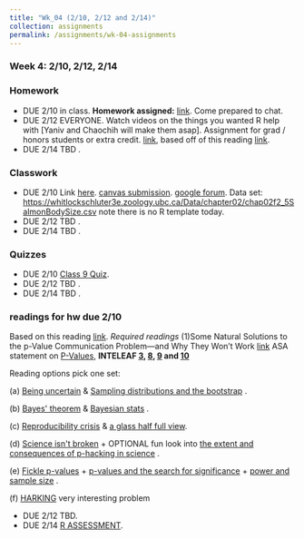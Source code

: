 ```yaml
---
title: "Wk_04 (2/10, 2/12 and 2/14)"
collection: assignments
permalink: /assignments/wk-04-assignments
---
```


### Week 4: 2/10, 2/12, 2/14

### Homework

- DUE 2/10 in class. **Homework assigned:** [link](https://drive.google.com/open?id=17zRHxyoBMqiHtcMCglOBXlbqfBil3ddM). Come prepared to chat.
- DUE 2/12 EVERYONE. Watch videos on the things you wanted R help with [Yaniv and Chaochih will make them asap]. Assignment for grad / honors students or extra credit. [link](https://drive.google.com/open?id=1_ggOw5zv146LzfjmfJKeFJ9IAad20WeM), based off of this reading [link](https://drive.google.com/file/d/1ar1BEIQORvgNnnb_qOzLEqeCGruRjNHJ/view).   
- DUE 2/14 TBD .



### Classwork
- DUE 2/10 Link [here](https://drive.google.com/open?id=1H7KuZH1dNF1oy2pID5mRGXcwSSYmR3yF). [canvas submission](https://canvas.umn.edu/courses/151855/assignments/1008524). [google forum](/https://docs.google.com/forms/d/1fg70FPb8mF99Pam-JCghM2_IgjiGN-QAyaFgB3JiVyA/). Data set: https://whitlockschluter3e.zoology.ubc.ca/Data/chapter02/chap02f2_5SalmonBodySize.csv note there is no R template today.   
- DUE 2/12 TBD .
- DUE 2/14 TBD .

### Quizzes

- DUE 2/10 [Class 9 Quiz](https://canvas.umn.edu/courses/151855/quizzes/238856).
- DUE 2/12 TBD .
- DUE 2/14 TBD .




### readings for hw due 2/10

Based on this reading [link](https://drive.google.com/open?id=1ar1BEIQORvgNnnb_qOzLEqeCGruRjNHJ).
*Required readings* (1)Some Natural Solutions to the p-Value Communication Problem—and Why They Won’t Work [link](https://drive.google.com/open?id=1GSNsFh6H0zZwJxH1FK9hAge2GZLHWcx4) ASA statement on [P-Values](https://drive.google.com/open?id=1X2mHZ0PolAXFIZUOHFaGm-l60U_g0G2J),   **INTELEAF [3](https://drive.google.com/open?id=1622nagghFIPG2YfnVoVwbwtGyshEXlqt), [8](https://drive.google.com/open?id=1NCL7l_5M6PHVBdIjVB3MphabN-MkRgFC), [9](https://drive.google.com/open?id=1d03f4K_3vGYR1gjlkkc138GESkHtHqEa) and [10](https://drive.google.com/open?id=1BqyDDqprIa3gQIsBG3ylm21Uhu8wVIOf)**

Reading options pick one set:

(a) [Being uncertain](https://drive.google.com/open?id=1ndMGo4mjJLYwP6AYsE-hU3v-NgBPDWCj) & [Sampling distributions and the bootstrap](https://drive.google.com/open?id=1dv_O7NxlKeHNYeHj0aqMAiU4lRlPt1bw) .

(b) [Bayes' theorem](https://drive.google.com/open?id=1NF3_ZOKHkHG7sNjCCHA51r9AQRpBiwca) & [Bayesian stats](https://drive.google.com/open?id=1OeIKnywn-PYxatvurT8PM-eNnRFkVnDs) .

(c) [Reproducibility crisis](https://drive.google.com/open?id=1_JGvpQMvAZBUbYoVBSDFKLr7B5zVkaSD) & [a glass half full view](https://drive.google.com/open?id=18yK8aBkz8PwRKmXhwXJSzMiDRmsdOkaB).

(d) [Science isn't broken](https://fivethirtyeight.com/features/science-isnt-broken/)  + OPTIONAL fun look into [the extent and consequences of p-hacking in science](https://journals.plos.org/plosbiology/article?id=10.1371/journal.pbio.1002106) .

(e) [Fickle p-values](https://drive.google.com/open?id=1nfyVhyDZ-Ics3LP6EAtjCwS_zizxMMY3) + [p-values and the search for significance](https://drive.google.com/open?id=1kXjft9xtKS7iv7cIECGzCPKriOZCYaLk) +  [power and sample size](https://drive.google.com/open?id=1wmdOskDiGz2NnRv2X5RzI3X15SBik9hv) .

(f) [HARKING](https://drive.google.com/open?id=1h2AEYOyUfihyICtlPp-EG0aYRyEOYzn1) very interesting problem

- DUE 2/12 TBD.
- DUE 2/14 [R ASSESSMENT](https://canvas.umn.edu/courses/151855/assignments/1003199).
